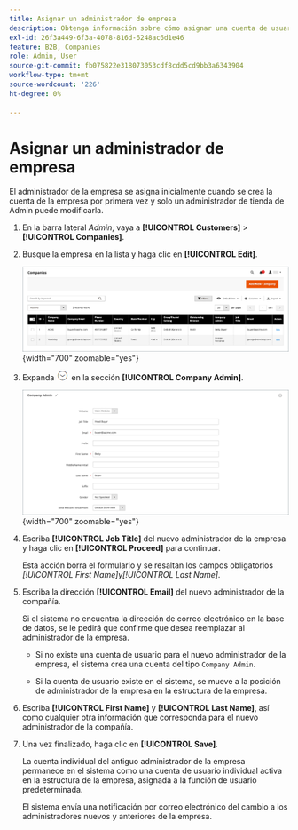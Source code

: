 ```yaml
---
title: Asignar un administrador de empresa
description: Obtenga información sobre cómo asignar una cuenta de usuario de empresa como administrador de empresa designado para la cuenta de empresa.
exl-id: 26f3a449-6f3a-4078-816d-6248ac6d1e46
feature: B2B, Companies
role: Admin, User
source-git-commit: fb075822e318073053cdf8cdd5cd9bb3a6343904
workflow-type: tm+mt
source-wordcount: '226'
ht-degree: 0%

---
```


# Asignar un administrador de empresa

El administrador de la empresa se asigna inicialmente cuando se crea la cuenta de la empresa por primera vez y solo un administrador de tienda de Admin puede modificarla.

1. En la barra lateral _Admin_, vaya a **[!UICONTROL Customers]** > **[!UICONTROL Companies]**.

1. Busque la empresa en la lista y haga clic en **[!UICONTROL Edit]**.

   ![Compañías](./assets/companies-grid.png){width="700" zoomable="yes"}

1. Expanda ![Selector de expansión](../assets/icon-display-expand.png) en la sección **[!UICONTROL Company Admin]**.

   ![Administrador de la empresa](./assets/company-create-company-admin.png){width="700" zoomable="yes"}

1. Escriba **[!UICONTROL Job Title]** del nuevo administrador de la empresa y haga clic en **[!UICONTROL Proceed]** para continuar.

   Esta acción borra el formulario y se resaltan los campos obligatorios _[!UICONTROL First Name]_y_[!UICONTROL Last Name]_.

1. Escriba la dirección **[!UICONTROL Email]** del nuevo administrador de la compañía.

   Si el sistema no encuentra la dirección de correo electrónico en la base de datos, se le pedirá que confirme que desea reemplazar al administrador de la empresa.

   - Si no existe una cuenta de usuario para el nuevo administrador de la empresa, el sistema crea una cuenta del tipo `Company Admin`.

   - Si la cuenta de usuario existe en el sistema, se mueve a la posición de administrador de la empresa en la estructura de la empresa.

1. Escriba **[!UICONTROL First Name]** y **[!UICONTROL Last Name]**, así como cualquier otra información que corresponda para el nuevo administrador de la compañía.

1. Una vez finalizado, haga clic en **[!UICONTROL Save]**.

   La cuenta individual del antiguo administrador de la empresa permanece en el sistema como una cuenta de usuario individual activa en la estructura de la empresa, asignada a la función de usuario predeterminada.

   El sistema envía una notificación por correo electrónico del cambio a los administradores nuevos y anteriores de la empresa.
